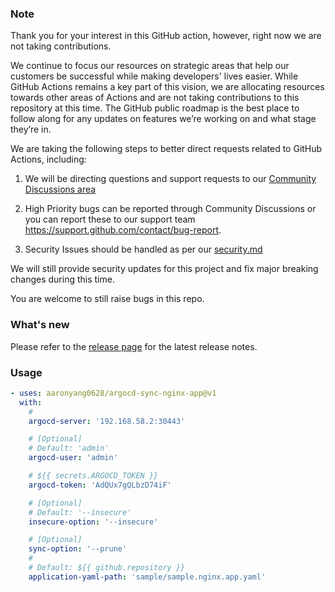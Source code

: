 
### Note

Thank you for your interest in this GitHub action, however, right now we are not taking contributions. 

We continue to focus our resources on strategic areas that help our customers be successful while making developers' lives easier. While GitHub Actions remains a key part of this vision, we are allocating resources towards other areas of Actions and are not taking contributions to this repository at this time. The GitHub public roadmap is the best place to follow along for any updates on features we’re working on and what stage they’re in.

We are taking the following steps to better direct requests related to GitHub Actions, including:

1. We will be directing questions and support requests to our [Community Discussions area](https://github.com/orgs/community/discussions/categories/actions)

2. High Priority bugs can be reported through Community Discussions or you can report these to our support team https://support.github.com/contact/bug-report.

3. Security Issues should be handled as per our [security.md](security.md)

We will still provide security updates for this project and fix major breaking changes during this time.

You are welcome to still raise bugs in this repo.

### What's new

Please refer to the [release page](https://github.com/actions/checkout/releases/latest) for the latest release notes.

### Usage
<!-- start usage -->
```yaml
- uses: aaronyang0628/argocd-sync-nginx-app@v1
  with:
    # 
    argocd-server: '192.168.58.2:30443'

    # [Optional] 
    # Default: 'admin'
    argocd-user: 'admin'

    # ${{ secrets.ARGOCD_TOKEN }}
    argocd-token: 'AdQUx7gQLbzD74iF'

    # [Optional]
    # Default: '--insecure'
    insecure-option: '--insecure'

    # [Optional]
    sync-option: '--prune'
    # 
    # Default: ${{ github.repository }}
    application-yaml-path: 'sample/sample.nginx.app.yaml'
    
```
<!-- end usage -->